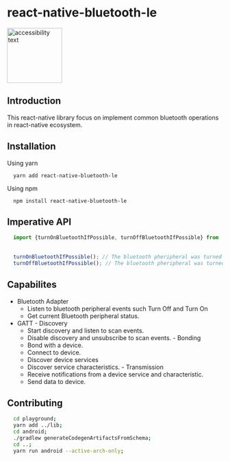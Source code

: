 # react-native-bluetooth-le


<img src="https://github.com/lucaswitch/react-native-bluetooth-le/blob/feature/android/logo.png" width="128" alt="accessibility text">

## Introduction

This react-native library focus on implement common bluetooth operations in react-native ecosystem.


## Installation 
  Using yarn
  ```
    yarn add react-native-bluetooth-le
  ```
  Using npm
  ```
    npm install react-native-bluetooth-le
  ```


## Imperative API

```js
  import {turnOnBluetoothIfPossible, turnOffBluetoothIfPossible} from 'react-native-bluetooth-le';
  
  
  turnOnBluetoothIfPossible(); // The bluetooth pheripheral was turned on.
  turnOffBluetoothIfPossible(); // The bluetooth pheripheral was turned off.
```

## Capabilites
  - Bluetooth Adapter
    - Listen to bluetooth peripheral events such Turn Off and Turn On
    - Get current Bluetooth peripheral status.
   - GATT
    - Discovery 
      - Start discovery and listen to scan events.
      - Disable discovery and unsubscribe to scan events.
    - Bonding
      - Bond with a device.   
      - Connect to device.
      - Discover device services
      - Discover service characteristics.
    - Transmission
      - Receive notifications from a device service and characteristic.
      - Send data to device.

## Contributing

```bash
  cd playground;
  yarn add ../lib;
  cd android;
  ./gradlew generateCodegenArtifactsFromSchema;
  cd ..;
  yarn run android --active-arch-only;
```
